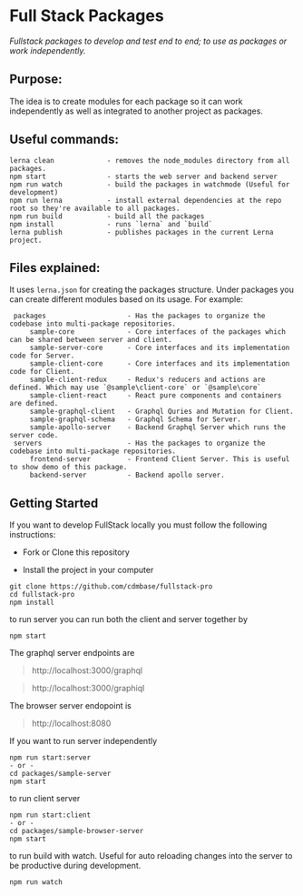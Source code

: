 # Full Stack Packages

*Fullstack packages to develop and test end to end; to use as packages or work independently.*

Purpose: 
---
The idea is to create modules for each package so it can work independently as well as integrated to another project as packages. 

Useful commands:
---
    lerna clean             - removes the node_modules directory from all packages. 
    npm start               - starts the web server and backend server
    npm run watch           - build the packages in watchmode (Useful for development)
    npm run lerna           - install external dependencies at the repo root so they're available to all packages.
    npm run build           - build all the packages
    npm install             - runs `lerna` and `build`
    lerna publish           - publishes packages in the current Lerna project. 

Files explained:
---    
It uses `lerna.json` for creating the packages structure. Under packages you can create different modules based on its usage. For example:

     packages                    - Has the packages to organize the codebase into multi-package repositories.
         sample-core             - Core interfaces of the packages which can be shared between server and client.
         sample-server-core      - Core interfaces and its implementation code for Server.   
         sample-client-core      - Core interfaces and its implementation code for Client.
         sample-client-redux     - Redux's reducers and actions are defined. Which may use `@sample\client-core` or `@sample\core`
         sample-client-react     - React pure components and containers are defined. 
         sample-graphql-client   - Graphql Quries and Mutation for Client.
         sample-graphql-schema   - Graphql Schema for Server.
         sample-apollo-server    - Backend Graphql Server which runs the server code. 
     servers                     - Has the packages to organize the codebase into multi-package repositories.
         frontend-server         - Frontend Client Server. This is useful to show demo of this package.
         backend-server          - Backend apollo server. 
    

## Getting Started

If you want to develop FullStack locally you must follow the following instructions:

* Fork or Clone this repository

* Install the project in your computer

```
git clone https://github.com/cdmbase/fullstack-pro
cd fullstack-pro
npm install
```
to run server
you can run both the client and server together by 
```
npm start
```
The graphql server endpoints are
>http://localhost:3000/graphql

>http://localhost:3000/graphiql

The browser server endopoint is
>http://localhost:8080

If you want to run server independently
```
npm run start:server 
- or -
cd packages/sample-server
npm start
```
to run client server
```
npm run start:client
- or -
cd packages/sample-browser-server
npm start
```
to run build with watch. Useful for auto reloading changes into the server to be productive during development.
```
npm run watch
```



[lerna-clean]: https://github.com/lerna/lerna#clean